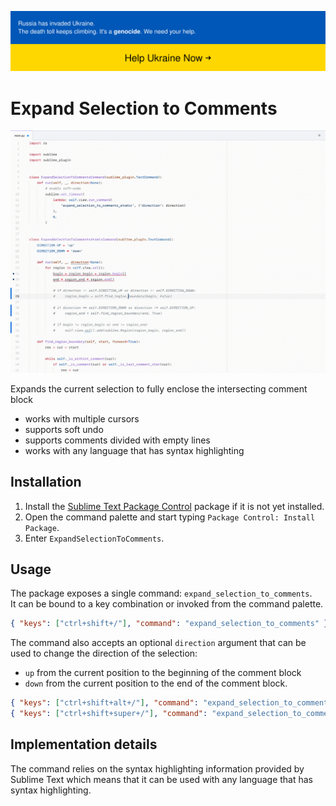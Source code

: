 <!-- markdownlint-disable -->
[![Stand With Ukraine](https://raw.githubusercontent.com/vshymanskyy/StandWithUkraine/main/banner2-direct.svg)](https://stand-with-ukraine.pp.ua)
<!-- markdownlint-enable -->
# Expand Selection to Comments

![Demo](docs/media/demo.gif)

Expands the current selection to fully enclose the intersecting comment block

- works with multiple cursors
- supports soft undo
- supports comments divided with empty lines
- works with any language that has syntax highlighting

## Installation

1. Install the [Sublime Text Package Control](https://packagecontrol.io/) package if it is not yet installed.
2. Open the command palette and start typing `Package Control: Install Package`.
3. Enter `ExpandSelectionToComments`.

## Usage

The package exposes a single command: `expand_selection_to_comments`.  
It can be bound to a key combination or invoked from the command palette.

```json
{ "keys": ["ctrl+shift+/"], "command": "expand_selection_to_comments" }
```

The command also accepts an optional `direction` argument that can be used to change the direction of the selection:

- `up` from the current position to the beginning of the comment block
- `down` from the current position to the end of the comment block.

```json
{ "keys": ["ctrl+shift+alt+/"], "command": "expand_selection_to_comments", "args": { "direction": "down" } },
{ "keys": ["ctrl+shift+super+/"], "command": "expand_selection_to_comments", "args": { "direction": "up" } },
```

## Implementation details

The command relies on the syntax highlighting information provided by Sublime Text which means that it can be used with any language that has syntax highlighting.
